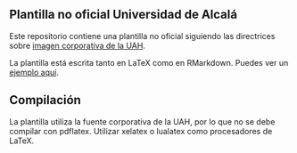 ## Plantilla no oficial Universidad de Alcalá

Este repositorio contiene una plantilla no oficial siguiendo las directrices sobre [imagen corporativa de la UAH](https://portal.uah.es/portal/page/portal/servicio_comunicacion/imagen_institucional/documentos/manual_basico_identidad_institucional.pdf).

La plantilla está escrita tanto en LaTeX como en RMarkdown.  Puedes ver un [ejemplo aquí](https://github.com/dfbarrero/UAH-beamer-template/main.pdf).

## Compilación
La plantilla utiliza la fuente corporativa de la UAH, por lo que no se debe compilar con pdflatex. Utilizar xelatex o lualatex como procesadores de LaTeX.
